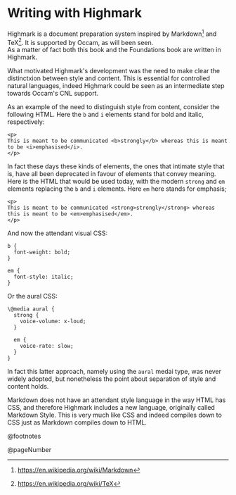 # Writing with Highmark

Highmark is a document preparation system inspired by Markdown[^markdown] and TeX[^tex].
It is supported by Occam, as will been seen.     
As a matter of fact both this book and the Foundations book are written in Highmark.

What motivated Highmark's development was the need to make clear the distinctxion between style and content.
This is essential for controlled natural languages, indeed Highmark could be seen as an intermediate step towards Occam's CNL support.

As an example of the need to distinguish style from content, consider the following HTML.
Here the `b` and `i` elements stand for bold and italic, respectively:

```
<p>
This is meant to be communicated <b>strongly</b> whereas this is meant to be <i>emphasised</i>.
</p>
```

In fact these days these kinds of elements, the ones that intimate style that is, have all been deprecated in favour of elements that convey meaning.
Here is the HTML that would be used today, with the modern `strong` and `em` elements replacing the `b` and `i` elements.
Here `em` here stands for emphasis;

```
<p>
This is meant to be communicated <strong>strongly</strong> whereas this is meant to be <em>emphasised</em>.
</p>
```

And now the attendant visual CSS:

```
b {
  font-weight: bold;
}

em {
  font-style: italic;
}
```

Or the aural CSS:

```
\@media aural {
  strong {
    voice-volume: x-loud;
  }

  em {
    voice-rate: slow;
  }
}
```

In fact this latter approach, namely using the `aural` medai type, was never widely adopted, but nonetheless the point about separation of style and content holds.

Markdown does not have an attendant style language in the way HTML has CSS, and therefore Highmark includes a new language, originally called Markdown Style.
This is very much like CSS and indeed compiles down to CSS just as Markdown compiles down to HTML.

[^tex]: https://en.wikipedia.org/wiki/TeX

[^markdown]: https://en.wikipedia.org/wiki/Markdown

@footnotes

@pageNumber
 